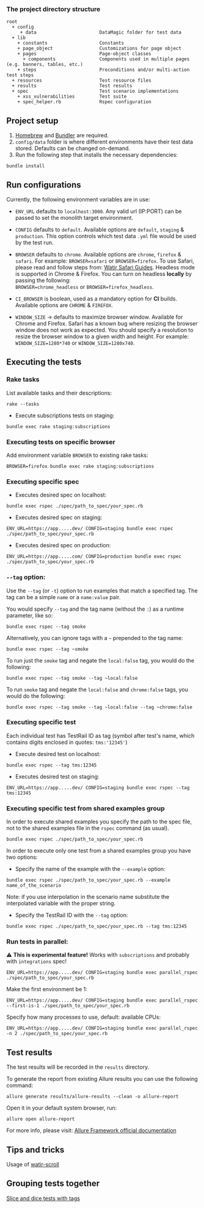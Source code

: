### The project directory structure

```
root
  + config                        
     + data                       DataMagic folder for test data
  + lib
    + constants                   Constants
    + page_object                 Customizations for page object
    + pages                       Page-object classes
      + components                Components used in multiple pages (e.g. banners, tables, etc.)
    + steps                       Preconditions and/or multi-action test steps
  + resources                     Test resource files
  + results                       Test results
  + spec                          Test scenario implementations
    + xss_vulnerabilities         Test suite
    + spec_helper.rb              Rspec configuration
```

## Project setup

1. [Homebrew](https://brew.sh/) and [Bundler](https://bundler.io/) are required.
2. `config/data` folder is where different environments have their test data stored. Defaults can be changed on-demand.
3. Run the following step that installs the necessary dependencies:

```shell
bundle install
```

## Run configurations

Currently, the following environment variables are in use:

- `ENV_URL` defaults to `localhost:3000`. Any valid url (IP:PORT) can be passed to set the monolith target
  environment.

- `CONFIG` defaults to `default`. Available options are `default`, `staging` & `production`.
  This option controls which test data `.yml` file would be used by the test run.

- `BROWSER` defaults to `chrome`. Available options are `chrome`, `firefox` & `safari`. For example:
  `BROWSER=safari` or `BROWSER=firefox`. To use Safari, please read and follow steps
  from: [Watir Safari Guides](http://watir.com/guides/safari/).
  Headless mode is supported in Chrome & Firefox. You can turn on headless **locally** by passing the following:  
  `BROWSER=chrome_headless` or `BROWSER=firefox_headless`.

- `CI_BROWSER` is boolean, used as a mandatory option for **CI** builds. Available options are `CHROME` & `FIREFOX`.

- `WINDOW_SIZE` -> defaults to maximize browser window. Available for Chrome and Firefox. Safari has a known bug
  where resizing the browser window does not work as expected. You should specify a resolution to resize the browser
  window to a given width and height. For example: `WINDOW_SIZE=1280*740` or `WINDOW_SIZE=1280x740`.

## Executing the tests

### Rake tasks

List available tasks and their descriptions:

```shell
rake --tasks
```

- Execute subscriptions tests on staging:

```shell
bundle exec rake staging:subscriptions
```

### Executing tests on specific browser

Add environment variable `BROWSER` to existing rake tasks:

```shell
BROWSER=firefox bundle exec rake staging:subscriptions
```

### Executing specific spec

- Executes desired spec on localhost:

```shell
bundle exec rspec ./spec/path_to_spec/your_spec.rb
```

- Executes desired spec on staging:

```shell
ENV_URL=https://app.....dev/ CONFIG=staging bundle exec rspec ./spec/path_to_spec/your_spec.rb
```

- Executes desired spec on production:

```shell
ENV_URL=https://app.....com/ CONFIG=production bundle exec rspec ./spec/path_to_spec/your_spec.rb
```

### `--tag` option:

Use the `--tag` (or `-t`) option to run examples that match a specified tag.
The tag can be a simple `name` or a `name:value` pair.

You would specify `--tag` and the tag name (without the `:`) as a runtime parameter, like so:

```shell
bundle exec rspec --tag smoke
```

Alternatively, you can ignore tags with a `~` prepended to the tag name:

```shell
bundle exec rspec --tag ~smoke
```

To run just the `smoke` tag and negate the `local:false` tag, you would do the following:

```shell
bundle exec rspec --tag smoke --tag ~local:false
```

To run `smoke` tag and negate the `local:false` and `chrome:false` tags, you would do the following:

```shell
bundle exec rspec --tag smoke --tag ~local:false --tag ~chrome:false
```

### Executing specific test

Each individual test has TestRail ID as tag (symbol after test's name, which contains digits enclosed in
quotes: `tms:'12345'`)

- Execute desired test on localhost:

```shell
bundle exec rspec --tag tms:12345
```

- Executes desired test on staging:

```shell
ENV_URL=https://app.....dev/ CONFIG=staging bundle exec rspec --tag tms:12345
```

### Executing specific test from shared examples group

In order to execute shared examples you specify the path to the spec file, not to the shared examples file in
the `rspec` command (as usual).

```shell
bundle exec rspec ./spec/path_to_spec/your_spec.rb
```

In order to execute only one test from a shared examples group you have two options:

- Specify the name of the example with the `--example` option:

```shell
bundle exec rspec ./spec/path_to_spec/your_spec.rb --example name_of_the_scenario
```

Note: if you use interpolation in the scenario name substitute the interpolated variable with the proper string.

- Specify the TestRail ID with the `--tag` option:

```shell
bundle exec rspec ./spec/path_to_spec/your_spec.rb --tag tms:12345
```

### Run tests in parallel:

:warning: **This is experimental feature!** Works with `subscriptions` and probably with `integrations` spec!

```shell
ENV_URL=https://app.....dev/ CONFIG=staging bundle exec parallel_rspec ./spec/path_to_spec/your_spec.rb
```

Make the first environment be 1:
```shell
ENV_URL=https://app.....dev/ CONFIG=staging bundle exec parallel_rspec --first-is-1 ./spec/path_to_spec/your_spec.rb
```

Specify how many processes to use, default: available CPUs:

```shell
ENV_URL=https://app.....dev/ CONFIG=staging bundle exec parallel_rspec -n 2 ./spec/path_to_spec/your_spec.rb
```

## Test results

The test results will be recorded in the `results` directory.

To generate the report from existing Allure results you can use the following command:

```shell
allure generate results/allure-results --clean -o allure-report
```

Open it in your default system browser, run:

```shell
allure open allure-report
```

For more info, please visit:
[Allure Framework official documentation](https://docs.qameta.io/allure-report)

## Tips and tricks

Usage of [watir-scroll](https://github.com/titusfortner/watir-scroll)

## Grouping tests together

[Slice and dice tests with tags](https://elementalselenium.com/tips/58-tagging)
